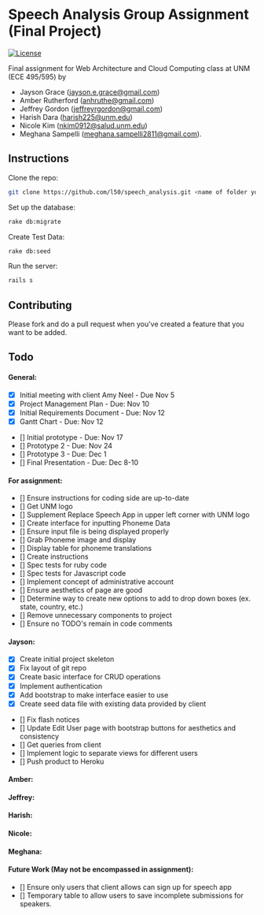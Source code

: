 # Speech Analysis Group Assignment (Final Project)

[![License](http://img.shields.io/:license-mit-blue.svg)](http://doge.mit-license.org)

Final assignment for Web Architecture and Cloud Computing class at UNM (ECE 495/595) by

* Jayson Grace (jayson.e.grace@gmail.com)
* Amber Rutherford (anhruthe@gmail.com)
* Jeffrey Gordon (jeffreyrgordon@gmail.com)
* Harish Dara (harish225@unm.edu)
* Nicole Kim (nkim0912@salud.unm.edu)
* Meghana Sampelli (meghana.sampelli2811@gmail.com).

## Instructions

Clone the repo:
```bash
git clone https://github.com/l50/speech_analysis.git <name of folder you choose> && cd <name of folder you chose>
```
Set up the database:
```bash
rake db:migrate
```
Create Test Data:
```bash
rake db:seed
```
Run the server:
```bash
rails s
```

## Contributing
Please fork and do a pull request when you've created a feature that you want to be added.

## Todo
#### General:
- [x] Initial meeting with client Amy Neel - Due Nov 5
- [x] Project Management Plan - Due: Nov 10
- [x] Initial Requirements Document - Due: Nov 12
- [x] Gantt Chart - Due: Nov 12
- [] Initial prototype - Due: Nov 17
- [] Prototype 2 - Due: Nov 24
- [] Prototype 3 - Due: Dec 1
- [] Final Presentation - Due: Dec 8-10

#### For assignment:
- [] Ensure instructions for coding side are up-to-date
- [] Get UNM logo
- [] Supplement Replace Speech App in upper left corner with UNM logo
- [] Create interface for inputting Phoneme Data
- [] Ensure input file is being displayed properly
- [] Grab Phoneme image and display
- [] Display table for phoneme translations
- [] Create instructions
- [] Spec tests for ruby code
- [] Spec tests for Javascript code
- [] Implement concept of administrative account
- [] Ensure aesthetics of page are good
- [] Determine way to create new options to add to drop down boxes (ex. state, country, etc.)
- [] Remove unnecessary components to project
- [] Ensure no TODO's remain in code comments

#### Jayson:
- [x] Create initial project skeleton
- [x] Fix layout of git repo
- [x] Create basic interface for CRUD operations
- [x] Implement authentication
- [x] Add bootstrap to make interface easier to use
- [x] Create seed data file with existing data provided by client
- [] Fix flash notices
- [] Update Edit User page with bootstrap buttons for aesthetics and consistency
- [] Get queries from client
- [] Implement logic to separate views for different users
- [] Push product to Heroku

#### Amber:

#### Jeffrey:

#### Harish:

#### Nicole:

#### Meghana:

#### Future Work (May not be encompassed in assignment):
- [] Ensure only users that client allows can sign up for speech app
- [] Temporary table to allow users to save incomplete submissions for speakers.
